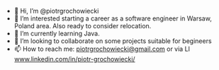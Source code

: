 - 👋 Hi, I’m @piotrgrochowiecki
- 👀 I’m interested starting a career as a software engineer in Warsaw, Poland area. Also ready to consider relocation.
- 🌱 I’m currently learning Java.
- 💞️ I’m looking to collaborate on some projects suitable for begineers 
- 📫 How to reach me: piotrgrochowiecki@gmail.com or via LI www.linkedin.com/in/piotr-grochowiecki/

<!---
piotrgrochowiecki/piotrgrochowiecki is a ✨ special ✨ repository because its `README.md` (this file) appears on your GitHub profile.
You can click the Preview link to take a look at your changes.
--->
